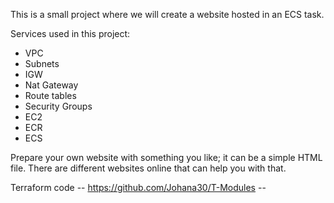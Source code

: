 This is a small project where we will create a website hosted in an ECS task.

Services used in this project:

- VPC
- Subnets
- IGW
- Nat Gateway 
- Route tables
- Security Groups
- EC2
- ECR
- ECS

Prepare your own website with something you like; it can be a simple HTML file.
There are different websites online that can help you with that.


Terraform code -- https://github.com/Johana30/T-Modules --
